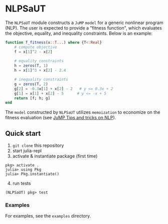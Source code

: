 # NLPSaUT

The `NLPSaUT` module constructs a `JuMP` `model` for a generic nonlinear program (NLP).
The user is expected to provide a "fitness function", which evaluates the objective, equality, and inequality constraints. Below is an example: 

```julia
function f_fitness(x::T...) where {T<:Real}
	# compute objective
    f = x[1]^2 - x[2]
    
    # equality constraints
    h = zeros(T, 1)
    h = x[1]^3 + x[2] - 2.4

    # inequality constraints
    g = zeros(T, 2)
    g[2] = -0.3x[1] + x[2] - 2   # y <= 0.3x + 2
    g[1] = x[1] + x[2] - 5      # y <= -x + 5
    return [f; h; g]
end
```

The `model` constructed by `NLPSaUT` utilizes `memoization` to economize on the fitness evaluation (see [JuMP Tips and tricks on NLP](https://jump.dev/JuMP.jl/stable/tutorials/nonlinear/tips_and_tricks/)). 

## Quick start

1. `git clone` this repository
2. start julia-repl
3. activate & instantiate package (first time)

```julia-repl
pkg> activate .
julia> using Pkg
julia> Pkg.instantiate()
```

4. run tests

```julia-repl
(NLPSaUT) pkg> test
```


### Examples

For examples, see the `examples` directory.